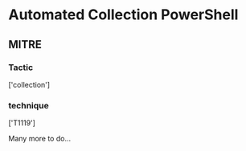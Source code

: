 # Automated Collection PowerShell

## MITRE

### Tactic
['collection']

### technique
['T1119']

Many more to do...
